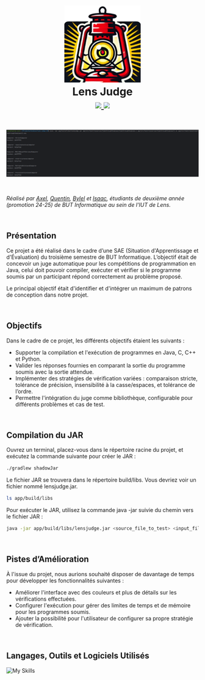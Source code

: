 <h1 align="center">
  <br>
  <img src="https://github.com/axelriv62/lens-judge/blob/main/app/src/main/resources/img/icon.png" width="200">
  <br>
  <b>Lens Judge</b>
  <br>
  <a href="https://github.com/axelriv62/lens-judge/blob/main/README.md">
    <img src="https://img.shields.io/badge/README-FR-blue">
  </a>
  <a href="https://github.com/axelriv62/lens-judge/blob/main/README-EN.md">
    <img src="https://img.shields.io/badge/README-EN-blue">
  </a>
</h1>

<br>

<p align="center">
  <img src="https://github.com/axelriv62/lens-judge/blob/main/app/src/main/resources/img/screenshot.png" width="1000">
</p>

<br>

*Réalisé par [Axel](https://github.com/axelriv62), [Quentin](https://github.com/quentinltg), [Bylel](https://github.com/SirSweazzyyy) et [Isaac](https://github.com/IsaacDuflos), étudiants de deuxième année (promotion 24-25) de BUT Informatique au sein de l'IUT de Lens.*

<br>

## Présentation

Ce projet a été réalisé dans le cadre d’une SAE (Situation d'Apprentissage et d'Évaluation) du troisième semestre de BUT Informatique.
L’objectif était de concevoir un juge automatique pour les compétitions de programmation en Java, celui doit pouvoir compiler, exécuter et
vérifier si le programme soumis par un  participant répond correctement au problème proposé.

Le principal objectif était d'identifier et d'intégrer un maximum de patrons de conception dans notre projet.

<br>

## Objectifs

Dans le cadre de ce projet, les différents objectifs étaient les suivants :

+ Supporter la compilation et l'exécution de programmes en Java, C, C++ et Python.
+ Valider les réponses fournies en comparant la sortie du programme soumis avec la sortie attendue.
+ Implémenter des stratégies de vérification variées : comparaison stricte, tolérance de précision, insensibilité à la casse/espaces, et tolérance de l’ordre.
+ Permettre l'intégration du juge comme bibliothèque, configurable pour différents problèmes et cas de test.

<br>

## Compilation du JAR
Ouvrez un terminal, placez-vous dans le répertoire racine du projet, et exécutez la commande suivante pour créer le JAR :
```bash
./gradlew shadowJar
```
Le fichier JAR se trouvera dans le répertoire build/libs. Vous devriez voir un fichier nommé lensjudge.jar.
```bash
ls app/build/libs
```
Pour exécuter le JAR, utilisez la commande java -jar suivie du chemin vers le fichier JAR :
```bash
java -jar app/build/libs/lensjudge.jar <source_file_to_test> <input_file> <output_file>
```

<br>

## Pistes d’Amélioration

À l'issue du projet, nous aurions souhaité disposer de davantage de temps pour développer les fonctionnalités suivantes :

+ Améliorer l'interface avec des couleurs et plus de détails sur les vérifications effectuées.
+ Configurer l'exécution pour gérer des limites de temps et de mémoire pour les programmes soumis.
+ Ajouter la possibilité pour l'utilisateur de configurer sa propre stratégie de vérification.

<br>

## Langages, Outils et Logiciels Utilisés

![My Skills](https://go-skill-icons.vercel.app/api/icons?i=java,gradle,git,gitlab&theme=dark)

